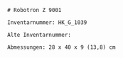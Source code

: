 
            # Robotron Z 9001
    
            Inventarnummer: HK_G_1039
    
            Alte Inventarnummer: 
    
            Abmessungen: 28 x 40 x 9 (13,8) cm
            